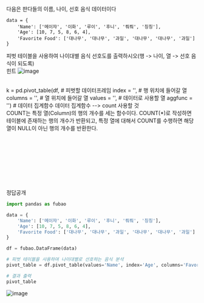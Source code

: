 다음은 판다들의 이름, 나이, 선호 음식 데이터이다
```
data = {
    'Name': ['메이쟈', '이화', '루이', '후니', '뤄뤄', '칭칭'],
    'Age': [10, 7, 5, 8, 6, 4],
    'Favorite Food': ['대나무', '대나무', '과일', '대나무', '대나무', '과일']
}
```
피벗 테이블을 사용하여 나이대별 음식 선호도를 출력하시오(행 -> 나이, 열 -> 선호 음식이 되도록) <br/>
힌트
![image](https://github.com/user-attachments/assets/15c605ad-2796-4090-8b77-5bd4a6d09719)

<br/>
k = pd.pivot_table(df,                # 피벗할 데이터프레임
                     index = '',    # 행 위치에 들어갈 열
                     columns = '',    # 열 위치에 들어갈 열
                     values = '',     # 데이터로 사용할 열
                     aggfunc = '')   # 데이터 집계함수
데이터 집계함수 --> count 사용할 것
<br>
COUNT는 특정 열(Column)의 행의 개수를 세는 함수이다. COUNT(*)로 작성하면 테이블에 존재하는 행의 개수가 반환되고, 특정 열에 대해서 COUNT를 수행하면 해당 열이 NULL이 아닌 행의 개수를 반환한다. 
<br/><br/><br/><br/><br/><br/><br/><br/><br/>


정답공개
``` python
import pandas as fubao

data = {
    'Name': ['메이쟈', '이화', '루이', '후니', '뤄뤄', '칭칭'],
    'Age': [10, 7, 5, 8, 6, 4],
    'Favorite Food': ['대나무', '대나무', '과일', '대나무', '대나무', '과일']
}

df = fubao.DataFrame(data)

# 피벗 테이블을 사용하여 나이대별로 선호하는 음식 분석
pivot_table = df.pivot_table(values='Name', index='Age', columns='Favorite Food', aggfunc='count')

# 결과 출력
pivot_table
```
![image](https://github.com/user-attachments/assets/15c605ad-2796-4090-8b77-5bd4a6d09719)
